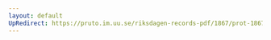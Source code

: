 ```yaml
---
layout: default
UpRedirect: https://pruto.im.uu.se/riksdagen-records-pdf/1867/prot-1867--fk--418/prot-1867--fk--418_006.pdf
---
```

